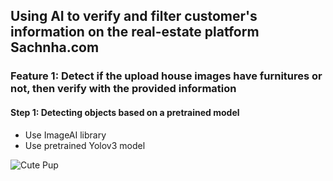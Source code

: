 ## Using AI to verify and filter customer's information on the real-estate platform Sachnha.com

### Feature 1: Detect if the upload house images have furnitures or not, then verify with the provided information

#### Step 1: Detecting objects based on a pretrained model
* Use ImageAI library
* Use pretrained Yolov3 model 

![Cute Pup][pup]

[pup]: https://unsplash.com/photos/oNCvZT1Bqx4
